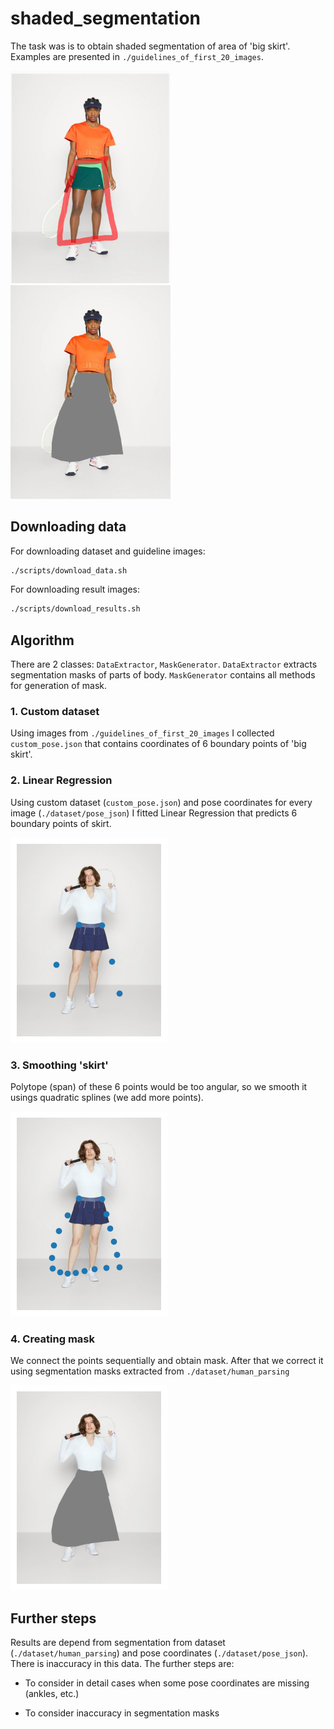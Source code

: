 # shaded_segmentation

The task was is to obtain shaded segmentation of area of 'big skirt'. Examples are presented in `./guidelines_of_first_20_images`.

<div>
<img src="./examples/48366_00_guideline.png", width="256">
<img src="./examples/48366_00.png",  width="256">
</div>

## Downloading data
For downloading dataset and guideline images:

```bash
./scripts/download_data.sh 
```

For downloading result images:

```bash
./scripts/download_results.sh 
```

## Algorithm

There are 2 classes: `DataExtractor`, `MaskGenerator`. `DataExtractor` extracts segmentation masks of parts of body.
`MaskGenerator` contains all methods for generation of mask.

### 1. Custom dataset

Using images from `./guidelines_of_first_20_images` I collected `custom_pose.json` that contains coordinates of 6 boundary points of 'big skirt'.

### 2. Linear Regression

Using custom dataset (`custom_pose.json`) and pose coordinates for every image (`./dataset/pose_json`) I fitted Linear Regression that predicts 6 boundary points of skirt.

<img src="./examples/48528_00_1.png">

### 3. Smoothing 'skirt'

Polytope (span) of these 6 points would be too angular, so we smooth it usings quadratic splines (we add more points).

<img src="./examples/48528_00_2.png">

### 4. Creating mask

We connect the points sequentially and obtain mask. After that we correct it using segmentation masks extracted from 
`./dataset/human_parsing`

<img src="./examples/48528_00_3.png">

## Further steps

Results are depend from segmentation from dataset (`./dataset/human_parsing`) and pose coordinates (`./dataset/pose_json`). There is inaccuracy in this data. 
The further steps are:

* To consider in detail cases when some pose coordinates are missing (ankles, etc.)

* To consider inaccuracy in segmentation masks 